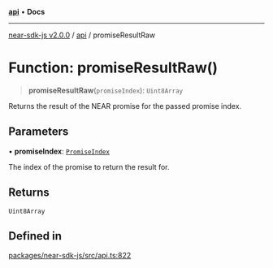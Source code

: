 [**api**](../README.md) • **Docs**

***

[near-sdk-js v2.0.0](../../packages.md) / [api](../README.md) / promiseResultRaw

# Function: promiseResultRaw()

> **promiseResultRaw**(`promiseIndex`): `Uint8Array`

Returns the result of the NEAR promise for the passed promise index.

## Parameters

• **promiseIndex**: [`PromiseIndex`](../../utils/type-aliases/PromiseIndex.md)

The index of the promise to return the result for.

## Returns

`Uint8Array`

## Defined in

[packages/near-sdk-js/src/api.ts:822](https://github.com/dim-daskalov/near-sdk-js/blob/7e00e38bf9adddbe759a3d4d474ca9731ec4052b/packages/near-sdk-js/src/api.ts#L822)
